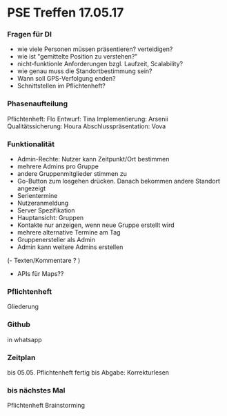 # PSE Treffen 17.05.17

### Fragen für DI

- wie viele Personen müssen präsentieren? verteidigen?
- wie ist "gemittelte Position zu verstehen?"
- nicht-funktionle Anforderungen bzgl. Laufzeit, Scalability?
- wie genau muss die Standortbestimmung sein?
- Wann soll GPS-Verfolgung enden?
- Schnittstellen im Pflichtenheft?	

### Phasenaufteilung

Pflichtenheft: Flo
Entwurf: Tina
Implementierung: Arsenii
Qualitätssicherung: Houra
Abschlusspräsentation: Vova

### Funktionalität

- Admin-Rechte: Nutzer kann Zeitpunkt/Ort bestimmen
- mehrere Admins pro Gruppe
- andere Gruppenmitglieder stimmen zu
- Go-Button zum losgehen drücken. Danach bekommen andere Standort angezeigt
- Serientermine
- Nutzeranmeldung
- Server Spezifikation
- Hauptansicht: Gruppen
- Kontakte nur anzeigen, wenn neue Gruppe erstellt wird
- mehrere alternative Termine am Tag
- Gruppenersteller als Admin
- Admin kann weitere Admins erstellen

(- Texten/Kommentare ? )

- APIs für Maps??

### Pflichtenheft

Gliederung

### Github

in whatsapp

### Zeitplan

bis 05.05. Pflichtenheft fertig
bis Abgabe: Korrekturlesen

### bis nächstes Mal

Pflichtenheft Brainstorming

